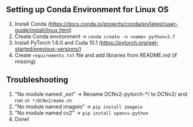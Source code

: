 ## Setting up Conda Environment for Linux OS
1. Install Conda (https://docs.conda.io/projects/conda/en/latest/user-guide/install/linux.html)
2. Create Conda environment -> `conda create -n <name> python=3.7`
3. Install PyTorch 1.6.0 and Cuda 10.1 (https://pytorch.org/get-started/previous-versions/)
4. Create `requirements.txt` file and add libraries from README.md (if missing)

## Troubleshooting

1. "No module named _ext" -> Rename DCNv2-pytorch-*/ to DCNv2/ and run `sh */DCNv2/make.sh`
2. "No module named imageio" -> `pip install imageio`
3. "No module named cv2" ->  `pip install opencv-python`
4. Done!